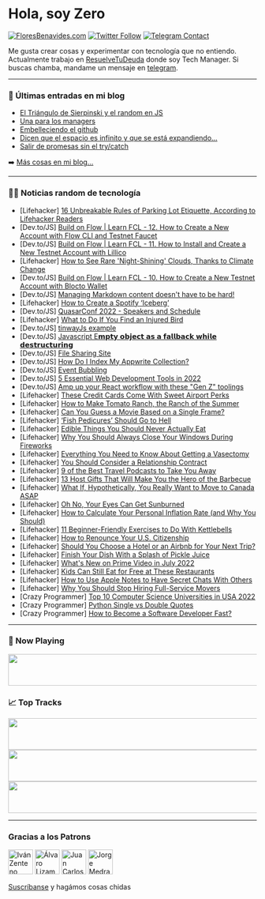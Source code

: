 # Hola, soy Zero

[![FloresBenavides.com](https://img.shields.io/website?down_message=oops&label=MiBlog&style=for-the-badge&up_message=online&url=https%3A%2F%2Ffloresbenavides.com)](https://floresbenavides.com) [![Twitter Follow](https://img.shields.io/twitter/follow/ZeroDragon?color=%231DA1F2&label=Follow&logo=twitter&logoColor=ffffff&style=for-the-badge)](https://twitter.com/zerodragon) [![Telegram Contact](https://img.shields.io/badge/escr%C3%ADbeme-ZeroDragon-%2326A5E4?style=for-the-badge&logo=telegram)](https://t.me/zerodragon)

Me gusta crear cosas y experimentar con tecnología que no entiendo.
Actualmente trabajo en [ResuelveTuDeuda](http://github.com/resuelve) donde soy Tech Manager.
Si buscas chamba, mandame un mensaje en [telegram](https://t.me/zerodragon).

---

### 📕 Últimas entradas en mi blog
<!-- BLOG-POST-LIST:START -->
- [El Triángulo de Sierpinski y el random en JS](https://floresbenavides.com/el-triangulo-de-sierpinski-y-el-random-en-js/)
- [Una para los managers](https://floresbenavides.com/una-para-los-managers/)
- [Embelleciendo el github](https://floresbenavides.com/embelleciendo-el-github/)
- [Dicen que el espacio es infinito y que se está expandiendo…](https://floresbenavides.com/dicen-que-el-espacio-es-infinito-y-que-se-esta-expandiendo/)
- [Salir de promesas sin el try/catch](https://floresbenavides.com/salir-de-promesas-sin-el-try-catch/)
<!-- BLOG-POST-LIST:END -->

➡️ [Más cosas en mi blog...](https://floresbenavides.com)

---

### 👨‍💻 Noticias random de tecnología
<!-- TECH-POSTS:START -->
- [Lifehacker] [16 Unbreakable Rules of Parking Lot Etiquette, According to Lifehacker Readers](https://lifehacker.com/16-unbreakable-rules-of-parking-lot-etiquette-accordin-1849120052)
- [Dev.to/JS] [Build on Flow | Learn FCL - 12. How to Create a New Account with Flow CLI and Testnet Faucet](https://dev.to/onflow/build-on-flow-learn-fcl-12-how-to-create-a-new-account-with-flow-cli-and-testnet-faucet-4hki)
- [Dev.to/JS] [Build on Flow | Learn FCL - 11. How to Install and Create a New Testnet Account with Lillico](https://dev.to/onflow/build-on-flow-learn-fcl-11-how-to-install-and-create-a-new-testnet-account-with-lillico-18i)
- [Lifehacker] [How to See Rare &#39;Night-Shining&#39; Clouds, Thanks to Climate Change](https://lifehacker.com/how-to-see-rare-night-shining-clouds-thanks-to-climate-1849119685)
- [Dev.to/JS] [Build on Flow | Learn FCL - 10. How to Create a New Testnet Account with Blocto Wallet](https://dev.to/maxstalker/build-on-flow-learn-fcl-10-how-to-create-a-new-testnet-account-with-blocto-wallet-4lda)
- [Dev.to/JS] [Managing Markdown content doesn&#39;t have to be hard!](https://dev.to/ekqt/managing-markdown-content-doesnt-have-to-be-hard-6ja)
- [Lifehacker] [How to Create a Spotify ‘Iceberg’](https://lifehacker.com/how-to-create-a-spotify-iceberg-1849119743)
- [Dev.to/JS] [QuasarConf 2022 - Speakers and Schedule](https://dev.to/quasar/quasarconf-2022-speakers-and-schedule-dp3)
- [Lifehacker] [What to Do If You Find an Injured Bird](https://lifehacker.com/what-to-do-if-you-find-an-injured-bird-1849119429)
- [Dev.to/JS] [tinwayJs example](https://dev.to/tinway/tinwayjs-example-5aj8)
- [Dev.to/JS] [Javascript E𝗺𝗽𝘁𝘆 𝗼𝗯𝗷𝗲𝗰𝘁 𝗮𝘀 𝗮 𝗳𝗮𝗹𝗹𝗯𝗮𝗰𝗸 𝘄𝗵𝗶𝗹𝗲 𝗱𝗲𝘀𝘁𝗿𝘂𝗰𝘁𝘂𝗿𝗶𝗻𝗴](https://dev.to/talenttinaapi/javascript-e-13h4)
- [Dev.to/JS] [File Sharing Site](https://dev.to/lassev/file-sharing-site-1a6i)
- [Dev.to/JS] [How Do I Index My Appwrite Collection?](https://dev.to/appwrite/how-do-i-index-my-appwrite-collection-2o4n)
- [Dev.to/JS] [Event Bubbling](https://dev.to/julianepires/event-bubbling-3m3p)
- [Dev.to/JS] [5 Essential Web Development Tools in 2022](https://dev.to/yashtiwari1k/5-essential-web-development-tools-in-2022-4d7n)
- [Dev.to/JS] [Amp up your React workflow with these &quot;Gen Z&quot; toolings](https://dev.to/h3mandev/amp-up-your-react-workflow-with-these-gen-z-toolings-5m3)
- [Lifehacker] [These Credit Cards Come With Sweet Airport Perks](https://lifehacker.com/these-credit-cards-come-with-sweet-airport-perks-1849118498)
- [Lifehacker] [How to Make Tomato Ranch, the Ranch of the Summer](https://lifehacker.com/how-to-make-tomato-ranch-the-ranch-of-the-summer-1849119027)
- [Lifehacker] [Can You Guess a Movie Based on a Single Frame?](https://lifehacker.com/can-you-guess-a-movie-based-on-a-single-frame-1849118203)
- [Lifehacker] [‘Fish Pedicures’ Should Go to Hell](https://lifehacker.com/fuck-fish-pedicures-1849117825)
- [Lifehacker] [Edible Things You Should Never Actually Eat](https://lifehacker.com/edible-things-you-should-never-actually-eat-1849117770)
- [Lifehacker] [Why You Should Always Close Your Windows During Fireworks](https://lifehacker.com/why-you-should-always-close-your-windows-during-firewor-1849117124)
- [Lifehacker] [Everything You Need to Know About Getting a Vasectomy](https://lifehacker.com/what-to-expect-when-you-get-a-vasectomy-1844701205)
- [Lifehacker] [You Should Consider a Relationship Contract](https://lifehacker.com/you-should-consider-a-relationship-contract-1849115328)
- [Lifehacker] [9 of the Best Travel Podcasts to Take You Away](https://lifehacker.com/9-of-the-best-travel-podcasts-to-take-you-away-1849117348)
- [Lifehacker] [13 Host Gifts That Will Make You the Hero of the Barbecue](https://lifehacker.com/13-host-gifts-that-will-make-you-the-hero-of-the-barbec-1849101208)
- [Lifehacker] [What If, Hypothetically, You Really Want to Move to Canada ASAP](https://lifehacker.com/what-if-hypothetically-you-really-want-to-move-to-can-1849114954)
- [Lifehacker] [Oh No, Your Eyes Can Get Sunburned](https://lifehacker.com/oh-fuck-your-eyes-can-get-sunburned-1849114825)
- [Lifehacker] [How to Calculate Your Personal Inflation Rate &lpar;and Why You Should&rpar;](https://lifehacker.com/how-to-calculate-your-personal-inflation-rate-and-why-1849114950)
- [Lifehacker] [11 Beginner-Friendly Exercises to Do With Kettlebells](https://lifehacker.com/11-beginner-friendly-exercises-to-do-with-kettlebells-1849114553)
- [Lifehacker] [How to Renounce Your U.S. Citizenship](https://lifehacker.com/how-to-renounce-your-u-s-citizenship-1849114349)
- [Lifehacker] [Should You Choose a Hotel or an Airbnb for Your Next Trip?](https://lifehacker.com/should-you-choose-a-hotel-or-an-airbnb-for-your-next-tr-1849114093)
- [Lifehacker] [Finish Your Dish With a Splash of Pickle Juice](https://lifehacker.com/finish-your-dish-with-a-splash-of-pickle-juice-1849113712)
- [Lifehacker] [What&#39;s New on Prime Video in July 2022](https://lifehacker.com/whats-new-on-prime-video-in-july-2022-1849113524)
- [Lifehacker] [Kids Can Still Eat for Free at These Restaurants](https://lifehacker.com/kids-can-still-eat-for-free-at-these-restaurants-1849112880)
- [Lifehacker] [How to Use Apple Notes to Have Secret Chats With Others](https://lifehacker.com/how-to-use-apple-notes-to-have-secret-chats-with-others-1849112538)
- [Lifehacker] [Why You Should Stop Hiring Full-Service Movers](https://lifehacker.com/why-you-should-stop-hiring-full-service-movers-1849112477)
- [Crazy Programmer] [Top 10 Computer Science Universities in USA 2022](https://www.thecrazyprogrammer.com/2022/06/computer-science-universities-in-usa.html)
- [Crazy Programmer] [Python Single vs Double Quotes](https://www.thecrazyprogrammer.com/2022/06/python-single-vs-double-quotes.html)
- [Crazy Programmer] [How to Become a Software Developer Fast?](https://www.thecrazyprogrammer.com/2022/06/how-to-become-a-software-developer-fast.html)<!-- TECH-POSTS:END -->

---

### 🎵 Now Playing
<a href="https://spotify-now-playing-dun.vercel.app/now-playing?open"><img src="https://spotify-now-playing-dun.vercel.app/now-playing" width="540" height="64"></a>

### 📈 Top Tracks
<a href="https://spotify-now-playing-dun.vercel.app/top-tracks?i=1&open"><img src="https://spotify-now-playing-dun.vercel.app/top-tracks?i=1" width="540" height="64"></a>
<a href="https://spotify-now-playing-dun.vercel.app/top-tracks?i=2&open"><img src="https://spotify-now-playing-dun.vercel.app/top-tracks?i=2" width="540" height="64"></a>
<a href="https://spotify-now-playing-dun.vercel.app/top-tracks?i=3&open"><img src="https://spotify-now-playing-dun.vercel.app/top-tracks?i=3" width="540" height="64"></a>

---

### Gracias a los Patrons
[<img src="https://avatars.githubusercontent.com/u/243380?v=4" alt="Iván Zenteno" width="50px">](https://github.com/k001) [<img src="https://avatars.githubusercontent.com/u/19955639?v=4" alt="Álvaro Lizama" width="50px">](https://github.com/alvarolizama) [<img src="https://avatars.githubusercontent.com/u/2718753?v=4" alt="Juan Carlos Ruiz" width="50px">](https://github.com/JuanCrg90) [<img src="https://avatars.githubusercontent.com/u/37025?v=4" alt="Jorge Medrano" width="50px">](https://github.com/h1pp1e) 

[Suscríbanse](https://www.patreon.com/zerodragon) y hagámos cosas chidas
